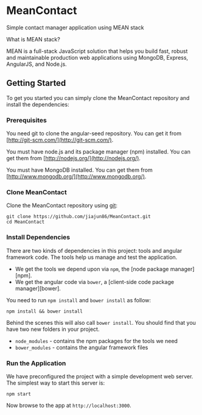 MeanContact
===========

Simple contact manager application using MEAN stack

What is MEAN stack?

MEAN is a full-stack JavaScript solution that helps you build fast, robust and maintainable production web applications using MongoDB, Express, AngularJS, and Node.js.


## Getting Started

To get you started you can simply clone the MeanContact repository and install the dependencies:

### Prerequisites

You need git to clone the angular-seed repository. You can get it from
[http://git-scm.com/](http://git-scm.com/).

You must have node.js and its package manager (npm) installed. You can get them from [http://nodejs.org/](http://nodejs.org/).

You must have MongoDB installed. You can get them from [http://www.mongodb.org/](http://www.mongodb.org/).

### Clone MeanContact

Clone the MeanContact repository using [git](https://git-scm.com/):

```
git clone https://github.com/jiajun86/MeanContact.git
cd MeanContact
```

### Install Dependencies

There are two kinds of dependencies in this project: tools and angular framework code. The tools help us manage and test the application.

* We get the tools we depend upon via `npm`, the [node package manager][npm].
* We get the angular code via `bower`, a [client-side code package manager][bower].

You need to run `npm install` and `bower install` as follow:

```
npm install && bower install
```

Behind the scenes this will also call `bower install`.  You should find that you have two new
folders in your project.

* `node_modules` - contains the npm packages for the tools we need
* `bower_modules` - contains the angular framework files

### Run the Application

We have preconfigured the project with a simple development web server.  The simplest way to start
this server is:

```
npm start
```

Now browse to the app at `http://localhost:3000`.
